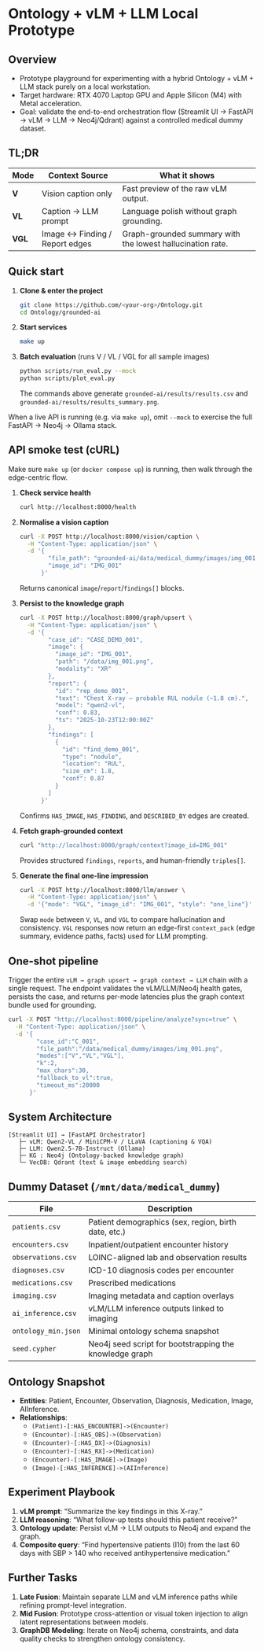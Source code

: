 # Ontology + vLM + LLM Local Prototype

## Overview
- Prototype playground for experimenting with a hybrid Ontology + vLM + LLM stack purely on a local workstation.
- Target hardware: RTX 4070 Laptop GPU and Apple Silicon (M4) with Metal acceleration.
- Goal: validate the end-to-end orchestration flow (Streamlit UI → FastAPI → vLM → LLM → Neo4j/Qdrant) against a controlled medical dummy dataset.

## TL;DR
| Mode | Context Source | What it shows |
|------|----------------|---------------|
| **V**   | Vision caption only | Fast preview of the raw vLM output. |
| **VL**  | Caption → LLM prompt | Language polish without graph grounding. |
| **VGL** | Image ↔ Finding / Report edges | Graph-grounded summary with the lowest hallucination rate. |

## Quick start
1. **Clone & enter the project**
   ```bash
   git clone https://github.com/<your-org>/Ontology.git
   cd Ontology/grounded-ai
   ```
2. **Start services**
   ```bash
   make up
   ```
3. **Batch evaluation** (runs V / VL / VGL for all sample images)
   ```bash
   python scripts/run_eval.py --mock
   python scripts/plot_eval.py
   ```
   The commands above generate `grounded-ai/results/results.csv` and `grounded-ai/results/results_summary.png`.

When a live API is running (e.g. via `make up`), omit `--mock` to exercise the full FastAPI → Neo4j → Ollama stack.

## API smoke test (cURL)
Make sure `make up` (or `docker compose up`) is running, then walk through the edge-centric flow.

1. **Check service health**
   ```bash
   curl http://localhost:8000/health
   ```

2. **Normalise a vision caption**
   ```bash
   curl -X POST http://localhost:8000/vision/caption \
     -H "Content-Type: application/json" \
     -d '{
           "file_path": "grounded-ai/data/medical_dummy/images/img_001.png",
           "image_id": "IMG_001"
         }'
   ```
   Returns canonical `image`/`report`/`findings[]` blocks.

3. **Persist to the knowledge graph**
   ```bash
   curl -X POST http://localhost:8000/graph/upsert \
     -H "Content-Type: application/json" \
     -d '{
           "case_id": "CASE_DEMO_001",
           "image": {
             "image_id": "IMG_001",
             "path": "/data/img_001.png",
             "modality": "XR"
           },
           "report": {
             "id": "rep_demo_001",
             "text": "Chest X-ray – probable RUL nodule (~1.8 cm).",
             "model": "qwen2-vl",
             "conf": 0.83,
             "ts": "2025-10-23T12:00:00Z"
           },
           "findings": [
             {
               "id": "find_demo_001",
               "type": "nodule",
               "location": "RUL",
               "size_cm": 1.8,
               "conf": 0.87
             }
           ]
         }'
   ```
   Confirms `HAS_IMAGE`, `HAS_FINDING`, and `DESCRIBED_BY` edges are created.

4. **Fetch graph-grounded context**
   ```bash
   curl "http://localhost:8000/graph/context?image_id=IMG_001"
   ```
   Provides structured `findings`, `reports`, and human-friendly `triples[]`.

5. **Generate the final one-line impression**
   ```bash
   curl -X POST http://localhost:8000/llm/answer \
     -H "Content-Type: application/json" \
     -d '{"mode": "VGL", "image_id": "IMG_001", "style": "one_line"}'
   ```
   Swap `mode` between `V`, `VL`, and `VGL` to compare hallucination and consistency.
   `VGL` responses now return an edge-first `context_pack` (edge summary, evidence paths, facts) used for LLM prompting.

## One-shot pipeline
Trigger the entire `vLM → graph upsert → graph context → LLM` chain with a single request. The endpoint validates the vLM/LLM/Neo4j health gates, persists the case, and returns per-mode latencies plus the graph context bundle used for grounding.

```bash
curl -X POST "http://localhost:8000/pipeline/analyze?sync=true" \
  -H "Content-Type: application/json" \
  -d '{
        "case_id":"C_001",
        "file_path":"/data/medical_dummy/images/img_001.png",
        "modes":["V","VL","VGL"],
        "k":2,
        "max_chars":30,
        "fallback_to_vl":true,
        "timeout_ms":20000
      }'
```

## System Architecture
```
[Streamlit UI] → [FastAPI Orchestrator]
   ├─ vLM: Qwen2-VL / MiniCPM-V / LLaVA (captioning & VQA)
   ├─ LLM: Qwen2.5-7B-Instruct (Ollama)
   ├─ KG : Neo4j (Ontology-backed knowledge graph)
   └─ VecDB: Qdrant (text & image embedding search)
```

## Dummy Dataset (`/mnt/data/medical_dummy`)
| File              | Description                                             |
|-------------------|---------------------------------------------------------|
| `patients.csv`    | Patient demographics (sex, region, birth date, etc.)    |
| `encounters.csv`  | Inpatient/outpatient encounter history                  |
| `observations.csv`| LOINC-aligned lab and observation results               |
| `diagnoses.csv`   | ICD-10 diagnosis codes per encounter                    |
| `medications.csv` | Prescribed medications                                  |
| `imaging.csv`     | Imaging metadata and caption overlays                   |
| `ai_inference.csv`| vLM/LLM inference outputs linked to imaging             |
| `ontology_min.json`| Minimal ontology schema snapshot                       |
| `seed.cypher`     | Neo4j seed script for bootstrapping the knowledge graph |

## Ontology Snapshot
- **Entities**: Patient, Encounter, Observation, Diagnosis, Medication, Image, AIInference.
- **Relationships**:
  - `(Patient)-[:HAS_ENCOUNTER]->(Encounter)`
  - `(Encounter)-[:HAS_OBS]->(Observation)`
  - `(Encounter)-[:HAS_DX]->(Diagnosis)`
  - `(Encounter)-[:HAS_RX]->(Medication)`
  - `(Encounter)-[:HAS_IMAGE]->(Image)`
  - `(Image)-[:HAS_INFERENCE]->(AIInference)`

## Experiment Playbook
1. **vLM prompt**: “Summarize the key findings in this X-ray.”
2. **LLM reasoning**: “What follow-up tests should this patient receive?”
3. **Ontology update**: Persist vLM → LLM outputs to Neo4j and expand the graph.
4. **Composite query**: “Find hypertensive patients (I10) from the last 60 days with SBP > 140 who received antihypertensive medication.”

## Further Tasks
1. **Late Fusion**: Maintain separate LLM and vLM inference paths while refining prompt-level integration.
2. **Mid Fusion**: Prototype cross-attention or visual token injection to align latent representations between models.
3. **GraphDB Modeling**: Iterate on Neo4j schema, constraints, and data quality checks to strengthen ontology consistency.
